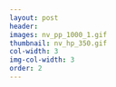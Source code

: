 ```yaml
---
layout: post
header: 
images: nv_pp_1000_1.gif
thumbnail: nv_hp_350.gif
col-width: 3
img-col-width: 3
order: 2
---
```


